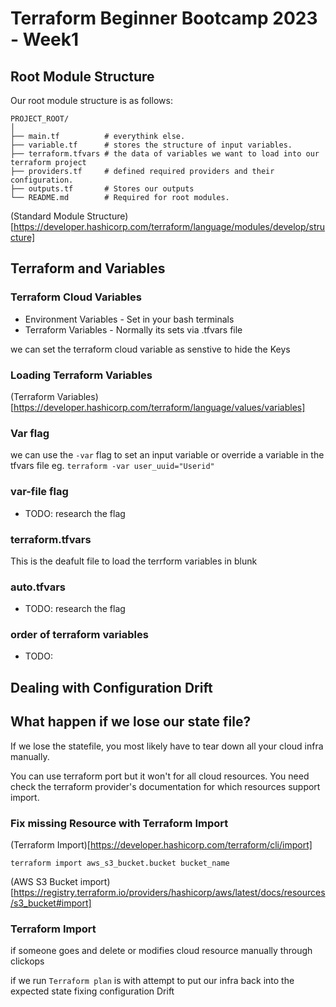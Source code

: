 # Terraform Beginner Bootcamp 2023 - Week1

## Root Module Structure

Our root module structure is as follows:

```
PROJECT_ROOT/
│
├── main.tf          # everythink else.
├── variable.tf      # stores the structure of input variables.
├── terraform.tfvars # the data of variables we want to load into our terraform project
├── providers.tf     # defined required providers and their configuration.
├── outputs.tf       # Stores our outputs
└── README.md        # Required for root modules.
```

(Standard Module Structure)[https://developer.hashicorp.com/terraform/language/modules/develop/structure]

## Terraform and Variables

### Terraform Cloud Variables
- Environment Variables - Set in your bash terminals 
- Terraform Variables - Normally its sets via .tfvars file

we can set the terraform cloud variable as senstive to hide the Keys

### Loading Terraform Variables

(Terraform Variables)[https://developer.hashicorp.com/terraform/language/values/variables]
### Var flag
we can use the `-var` flag to set an input variable or override a variable  in the tfvars file eg. `terraform -var user_uuid="Userid"`

### var-file flag

- TODO: research the flag

### terraform.tfvars

This is the deafult file to load the terrform variables in blunk

### auto.tfvars

- TODO: research the flag

### order of terraform variables

- TODO: 

## Dealing with Configuration Drift

## What happen if we lose our state file?

If we lose the statefile, you most likely have to tear down all your cloud infra manually.

You can use terraform  port but it won't for all cloud resources. You need check the terraform provider's documentation for which resources support import. 


### Fix missing Resource with Terraform Import

(Terraform Import)[https://developer.hashicorp.com/terraform/cli/import]

`terraform import aws_s3_bucket.bucket bucket_name`

(AWS S3 Bucket import)[https://registry.terraform.io/providers/hashicorp/aws/latest/docs/resources/s3_bucket#import]



### Terraform Import

if someone goes and delete or modifies cloud resource manually through clickops

if we run `Terraform plan` is with attempt to put our infra back into the expected state fixing configuration Drift


